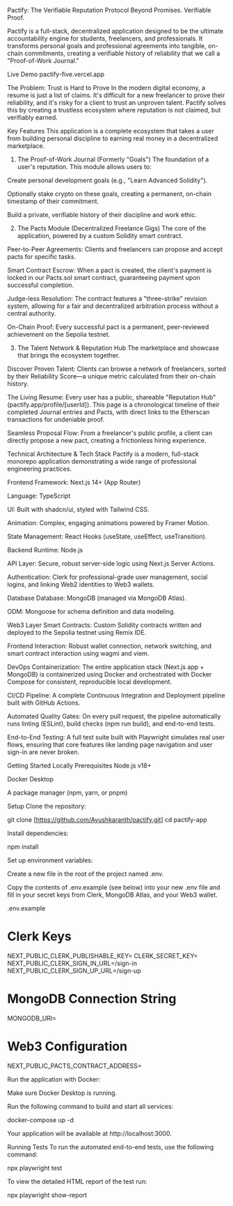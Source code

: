 Pactify: The Verifiable Reputation Protocol
Beyond Promises. Verifiable Proof.

Pactify is a full-stack, decentralized application designed to be the ultimate accountability engine for students, freelancers, and professionals. It transforms personal goals and professional agreements into tangible, on-chain commitments, creating a verifiable history of reliability that we call a "Proof-of-Work Journal."

Live Demo
pactify-five.vercel.app

The Problem: Trust is Hard to Prove
In the modern digital economy, a resume is just a list of claims. It's difficult for a new freelancer to prove their reliability, and it's risky for a client to trust an unproven talent. Pactify solves this by creating a trustless ecosystem where reputation is not claimed, but verifiably earned.

Key Features
This application is a complete ecosystem that takes a user from building personal discipline to earning real money in a decentralized marketplace.

1. The Proof-of-Work Journal (Formerly "Goals")
The foundation of a user's reputation. This module allows users to:

Create personal development goals (e.g., "Learn Advanced Solidity").

Optionally stake crypto on these goals, creating a permanent, on-chain timestamp of their commitment.

Build a private, verifiable history of their discipline and work ethic.

2. The Pacts Module (Decentralized Freelance Gigs)
The core of the application, powered by a custom Solidity smart contract.

Peer-to-Peer Agreements: Clients and freelancers can propose and accept pacts for specific tasks.

Smart Contract Escrow: When a pact is created, the client's payment is locked in our Pacts.sol smart contract, guaranteeing payment upon successful completion.

Judge-less Resolution: The contract features a "three-strike" revision system, allowing for a fair and decentralized arbitration process without a central authority.

On-Chain Proof: Every successful pact is a permanent, peer-reviewed achievement on the Sepolia testnet.

3. The Talent Network & Reputation Hub
The marketplace and showcase that brings the ecosystem together.

Discover Proven Talent: Clients can browse a network of freelancers, sorted by their Reliability Score—a unique metric calculated from their on-chain history.

The Living Resume: Every user has a public, shareable "Reputation Hub" (pactify.app/profile/[userId]). This page is a chronological timeline of their completed Journal entries and Pacts, with direct links to the Etherscan transactions for undeniable proof.

Seamless Proposal Flow: From a freelancer's public profile, a client can directly propose a new pact, creating a frictionless hiring experience.

Technical Architecture & Tech Stack
Pactify is a modern, full-stack monorepo application demonstrating a wide range of professional engineering practices.

Frontend
Framework: Next.js 14+ (App Router)

Language: TypeScript

UI: Built with shadcn/ui, styled with Tailwind CSS.

Animation: Complex, engaging animations powered by Framer Motion.

State Management: React Hooks (useState, useEffect, useTransition).

Backend
Runtime: Node.js

API Layer: Secure, robust server-side logic using Next.js Server Actions.

Authentication: Clerk for professional-grade user management, social logins, and linking Web2 identities to Web3 wallets.

Database
Database: MongoDB (managed via MongoDB Atlas).

ODM: Mongoose for schema definition and data modeling.

Web3 Layer
Smart Contracts: Custom Solidity contracts written and deployed to the Sepolia testnet using Remix IDE.

Frontend Interaction: Robust wallet connection, network switching, and smart contract interaction using wagmi and viem.

DevOps
Containerization: The entire application stack (Next.js app + MongoDB) is containerized using Docker and orchestrated with Docker Compose for consistent, reproducible local development.

CI/CD Pipeline: A complete Continuous Integration and Deployment pipeline built with GitHub Actions.

Automated Quality Gates: On every pull request, the pipeline automatically runs linting (ESLint), build checks (npm run build), and end-to-end tests.

End-to-End Testing: A full test suite built with Playwright simulates real user flows, ensuring that core features like landing page navigation and user sign-in are never broken.

Getting Started Locally
Prerequisites
Node.js v18+

Docker Desktop

A package manager (npm, yarn, or pnpm)

Setup
Clone the repository:

git clone [https://github.com/Ayushkaranth/pactify.git]
cd pactify-app

Install dependencies:

npm install

Set up environment variables:

Create a new file in the root of the project named .env.

Copy the contents of .env.example (see below) into your new .env file and fill in your secret keys from Clerk, MongoDB Atlas, and your Web3 wallet.

.env.example

# Clerk Keys
NEXT_PUBLIC_CLERK_PUBLISHABLE_KEY=
CLERK_SECRET_KEY=
NEXT_PUBLIC_CLERK_SIGN_IN_URL=/sign-in
NEXT_PUBLIC_CLERK_SIGN_UP_URL=/sign-up

# MongoDB Connection String
MONGODB_URI=

# Web3 Configuration
NEXT_PUBLIC_PACTS_CONTRACT_ADDRESS=

Run the application with Docker:

Make sure Docker Desktop is running.

Run the following command to build and start all services:

docker-compose up -d

Your application will be available at http://localhost:3000.

Running Tests
To run the automated end-to-end tests, use the following command:

npx playwright test

To view the detailed HTML report of the test run:

npx playwright show-report

